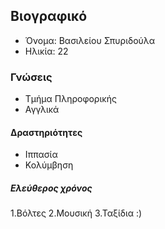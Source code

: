## Βιογραφικό
* Όνομα: Βασιλείου Σπυριδούλα
* Ηλικία: 22

### Γνώσεις
* Τμήμα Πληροφορικής
* Αγγλικά

#### Δραστηριότητες
- Ιππασία
- Κολύμβηση

##### **Ελεύθερος χρόνος**
1.Βόλτες
2.Μουσική
3.Ταξίδια :)


